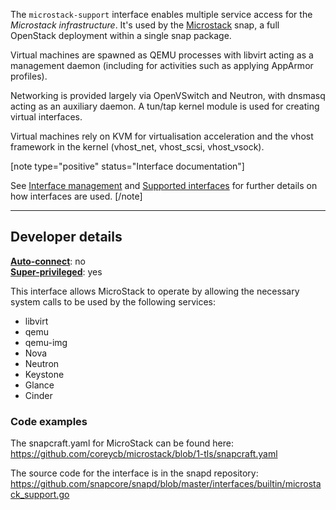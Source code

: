 The `microstack-support` interface enables multiple service access for the _Microstack infrastructure_. It's used by the [Microstack](https://microstack.run/) snap, a full OpenStack deployment within a single snap package.
 
Virtual machines are spawned as QEMU processes with libvirt acting as a management daemon (including for activities such as applying AppArmor profiles).

Networking is provided largely via OpenVSwitch and Neutron, with dnsmasq acting as an auxiliary daemon. A tun/tap kernel module is used for creating virtual interfaces.

Virtual machines rely on KVM for virtualisation acceleration and the vhost framework in the kernel (vhost_net, vhost_scsi, vhost_vsock).

[note type="positive" status="Interface documentation"]

See [Interface management](/t/interface-management/6154) and [Supported interfaces](/t/supported-interfaces/7744) for further details on how interfaces are used.
[/note]

---

<h2 id='heading--dev-details'>Developer details </h2>

**[Auto-connect](/t/interface-management/6154#heading--auto-connections)**: no</br>
**[Super-privileged](/t/super-privileged-interfaces/34740)**: yes</br>

This interface allows MicroStack to operate by allowing the necessary system calls to be used by the following services:
- libvirt
- qemu
- qemu-img
- Nova
- Neutron
- Keystone
- Glance
- Cinder

### Code examples

The snapcraft.yaml for MicroStack can be found here: https://github.com/coreycb/microstack/blob/1-tls/snapcraft.yaml

The source code for the interface is in the snapd repository: https://github.com/snapcore/snapd/blob/master/interfaces/builtin/microstack_support.go